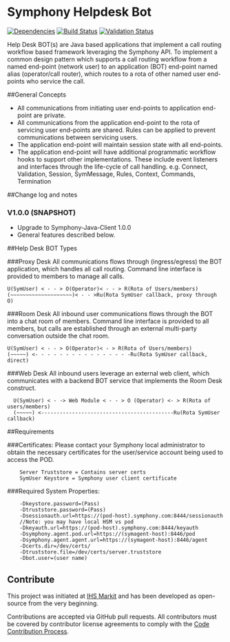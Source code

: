 Symphony Helpdesk Bot
=====================


[![Dependencies](https://www.versioneye.com/user/projects/5770f47919424d000f2e0095/badge.svg?style=flat-square)](https://www.versioneye.com/user/projects/5770f47919424d000f2e0095)
[![Build Status](https://travis-ci.org/symphonyoss/symphony-java-client.svg)](https://travis-ci.org/symphonyoss/symphony-java-client)
[![Validation Status](https://scan.coverity.com/projects/9112/badge.svg?flat=1)](https://scan.coverity.com/projects/symphonyoss-symphony-java-client)

Help Desk BOT(s) are Java based applications that implement a call routing workflow based framework leveraging the Symphony API.  To implement a common design pattern which supports a call routing workflow from a named end-point (network user) to an application (BOT) end-point named alias (operator/call router), which routes to a rota of other named user end-points who service the call.
     
##General Concepts
* All communications from initiating user end-points to application end-point are private.
* All communications from the application end-point to the rota of servicing user end-points are shared. Rules can be applied to prevent communications between servicing users.
* The application end-point will maintain session state with all end-points.
* The application end-point will have additional programmatic workflow hooks to support other implementations. These include event listeners and interfaces through the life-cycle of call handling. e.g. Connect, Validation, Session, SymMessage, Rules, Context, Commands, Termination


##Change log and notes
### V1.0.0 (SNAPSHOT)
* Upgrade to Symphony-Java-Client 1.0.0
* General features described below.



##Help Desk BOT Types

###Proxy Desk
All communications flows through (ingress/egress) the BOT application, which handles all call routing.  Command line interface is provided to members to manage all calls. 
    
    U(SymUser) < - - > O(Operator)< - - > R(Rota of Users/members)
    (~~~~~~~~~~~~~~~~~~~~)< - - >Ru(Rota SymUser callback, proxy through O)

###Room Desk
All inbound user communications flows through the BOT into a chat room of members.  Command line interface is provided to all members, but calls are established through an external multi-party conversation outside the chat room.
    
    U(SymUser) < - - > O(Operator)< - > R(Rota of Users/members)
    (~~~~~) <- - - - - - - - - - - - - - - -Ru(Rota SymUser callback, direct)

###Web Desk
All inbound users leverage an external web client, which communicates with a backend BOT service that implements the Room Desk construct.
      
      U(SymUser) < - -> Web Module < - - > O (Operator) <- > R(Rota of users/members)
      (~~~~~) <-------------------------------------------Ru(Rota SymUser callback)

##Requirements

###Certificates:
Please contact your Symphony local administrator to obtain the necessary certificates for the user/service account being used to access the POD.

        Server Truststore = Contains server certs
        SymUser Keystore = Symphony user client certificate

###Required System Properties:

        -Dkeystore.password=(Pass)
        -Dtruststore.password=(Pass)
        -Dsessionauth.url=https://(pod-host).symphony.com:8444/sessionauth
        //Note: you may have local HSM vs pod
        -Dkeyauth.url=https://(pod-host).symphony.com:8444/keyauth
        -Dsymphony.agent.pod.url=https://(symagent-host):8446/pod
        -Dsymphony.agent.agent.url=https://(symagent-host):8446/agent
        -Dcerts.dir=/dev/certs/
        -Dtruststore.file=/dev/certs/server.truststore
        -Dbot.user=(user name)


## Contribute
This project was initiated at [IHS Markit](https://www.ihsmarkit.com) and has been developed as open-source from the very beginning.

Contributions are accepted via GitHub pull requests. All contributors must be covered by contributor license agreements to comply with the [Code Contribution Process](https://symphonyoss.atlassian.net/wiki/display/FM/Code+Contribution+Process).